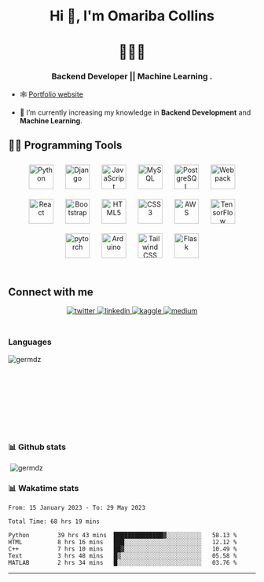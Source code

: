 # **<div align="center">Hi 👋, I'm Omariba Collins </div>**  
  

# **<div align="center">👨‍💻🤖</div>**  
  

### <div align="center">Backend Developer || Machine Learning .</div>  
  

- 🕸️ [Portfolio website](https://collins-omariba.github.io/)  
  


  

- 🧠 I’m currently increasing my knowledge in **Backend Development** and **Machine Learning**.  
  


## 👨‍💻 Programming Tools 

<div align="center">
<a href="https://www.python.org/" target="_blank"><img style="margin: 10px" src="https://profilinator.rishav.dev/skills-assets/python-original.svg" alt="Python" height="50" /></a>
<a href="https://www.djangoproject.com/" target="_blank"><img style="margin: 10px" src="https://profilinator.rishav.dev/skills-assets/django-original.svg" alt="Django" height="50" /></a>    
<a href="https://www.javascript.com/" target="_blank"><img style="margin: 10px" src="https://profilinator.rishav.dev/skills-assets/javascript-original.svg" alt="JavaScript" height="50" /></a>  
<a href="https://www.mysql.com/" target="_blank"><img style="margin: 10px" src="https://profilinator.rishav.dev/skills-assets/mysql-original-wordmark.svg" alt="MySQL" height="50" /></a>  
<a href="https://www.postgresql.org/" target="_blank"><img style="margin: 10px" src="https://profilinator.rishav.dev/skills-assets/postgresql-original-wordmark.svg" alt="PostgreSQL" height="50" /></a>    
<a href="https://webpack.js.org/" target="_blank"><img style="margin: 10px" src="https://profilinator.rishav.dev/skills-assets/webpack-original.svg" alt="Webpack" height="50" /></a>
<a href="https://reactjs.org/" target="_blank"><img style="margin: 10px" src="https://profilinator.rishav.dev/skills-assets/react-original-wordmark.svg" alt="React" height="50" /></a>
<a href="https://getbootstrap.com/docs/3.4/javascript/" target="_blank"><img style="margin: 10px" src="https://profilinator.rishav.dev/skills-assets/bootstrap-plain.svg" alt="Bootstrap" height="50" /></a>
<a href="https://en.wikipedia.org/wiki/HTML5" target="_blank"><img style="margin: 10px" src="https://profilinator.rishav.dev/skills-assets/html5-original-wordmark.svg" alt="HTML5" height="50" /></a>  
<a href="https://www.w3schools.com/css/" target="_blank"><img style="margin: 10px" src="https://profilinator.rishav.dev/skills-assets/css3-original-wordmark.svg" alt="CSS3" height="50" /></a>
<a href="https://aws.amazon.com/" target="_blank"><img style="margin: 10px" src="https://profilinator.rishav.dev/skills-assets/amazonwebservices-original-wordmark.svg" alt="AWS" height="50" /></a>  
<a href="https://www.tensorflow.org/" target="_blank"><img style="margin: 10px" src="https://profilinator.rishav.dev/skills-assets/tensorflow-icon.svg" alt="TensorFlow" height="50" /></a>  
<a href="https://pytorch.org/" target="_blank"><img style="margin: 10px" src="https://profilinator.rishav.dev/skills-assets/pytorch-icon.svg" alt="pytorch" height="50" /></a>  
<a href="https://www.arduino.cc/" target="_blank"><img style="margin: 10px" src="https://profilinator.rishav.dev/skills-assets/arduino.png" alt="Arduino" height="50" /></a>  
<a href="https://www.tailwindcss.com/" target="_blank"><img style="margin: 10px" src="https://profilinator.rishav.dev/skills-assets/tailwindcss.svg" alt="Tailwind CSS" height="50" /></a>  
<a href="https://flask.palletsprojects.com/" target="_blank"><img style="margin: 10px" src="https://profilinator.rishav.dev/skills-assets/flask.png" alt="Flask" height="50" /></a>  
</div>  

<br/>  


## Connect with me  

<div align="center">

<a href="https://twitter.com/OmaribaCollins" target="_blank">
<img src=https://img.shields.io/badge/twitter-%2300acee.svg?&style=for-the-badge&logo=twitter&logoColor=white alt=twitter style="margin-bottom: 5px;" />
</a>

<a href="https://linkedin.com/in/omariba-collins-b28b841b9" target="_blank">
<img src=https://img.shields.io/badge/linkedin-%231E77B5.svg?&style=for-the-badge&logo=linkedin&logoColor=white alt=linkedin style="margin-bottom: 5px;" />
</a>

<a href="https://www.kaggle.com/omaribacollins" target="_blank">
<img src=https://img.shields.io/badge/Kaggle-20BEFF?style=for-the-badge&logo=Kaggle&logoColor=white alt=kaggle style="margin-bottom: 5px;" />
</a>

<a href="https://medium.com/@collinsomariba" target="_blank">
<img src=https://img.shields.io/badge/Medium-12100E?style=for-the-badge&logo=medium&logoColor=white alt=medium style="margin-bottom: 5px;" />
</a>  
</div>  
  

<br/>  


### Languages

<p><img align="left" src="https://github-readme-stats.vercel.app/api/top-langs?username=Collins-Omariba&show_icons=true&locale=en&layout=compact" alt="germdz" /></p>

<br/><br/><br/><br/><br/><br/><br/><br/><br/>   

### 📊 Github stats

<p>&nbsp;<img align="center" src="https://github-readme-stats.vercel.app/api?username=Collins-Omariba&show_icons=true&locale=en" alt="germdz" /></p>


### 📊 Wakatime stats

<!--START_SECTION:waka-->

```text
From: 15 January 2023 - To: 29 May 2023

Total Time: 68 hrs 19 mins

Python        39 hrs 43 mins  ██████████████▓░░░░░░░░░░   58.13 %
HTML          8 hrs 16 mins   ███░░░░░░░░░░░░░░░░░░░░░░   12.12 %
C++           7 hrs 10 mins   ██▓░░░░░░░░░░░░░░░░░░░░░░   10.49 %
Text          3 hrs 48 mins   █▒░░░░░░░░░░░░░░░░░░░░░░░   05.58 %
MATLAB        2 hrs 34 mins   █░░░░░░░░░░░░░░░░░░░░░░░░   03.76 %
```

<!--END_SECTION:waka-->


----

